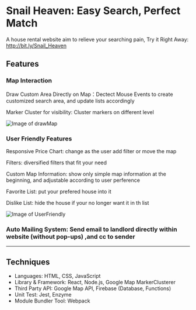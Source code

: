 # Snail Heaven: Easy Search,  Perfect Match
A house rental website aim to relieve your searching pain, Try it Right Away: http://bit.ly/Snail_Heaven
## Features
### Map Interaction
Draw Custom Area Directly on Map：Dectect Mouse Events to create customized search area, and update lists accordingly

Marker Cluster for visibility: Cluster markers on different level

![Image of drawMap](https://github.com/pkyPeter/Snail_Heaven/blob/develop/snapshot/drawMap.gif)
### User Friendly Features
Responsive Price Chart: change as the user add filter or move the map

Filters: diversified filters that fit your need

Custom Map Information: show only simple map information at the beginning, and adjustable according to user perference

Favorite List: put your prefered house into it

Dislike List: hide the house if your no longer want it in th list 

  ![Image of UserFriendly](https://github.com/pkyPeter/Snail_Heaven/blob/develop/snapshot/user-friendly.gif)
  
### **Auto Mailing System**: Send email to landlord directly within website (without pop-ups) ,and cc to sender

  -------
## Techniques
- Languages: HTML, CSS, JavaScript
- Library & Framework: React, Node.js, Google Map MarkerClusterer
- Third Party API: Google Map API, Firebase (Database, Functions)
- Unit Test: Jest, Enzyme 
- Module Bundler Tool:  Webpack

